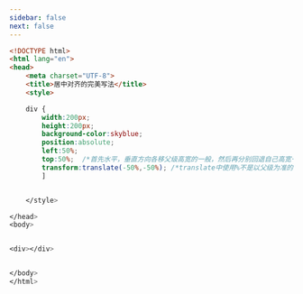 ```yaml
---
sidebar: false
next: false
---
```

<BlogInfo/>






```html
<!DOCTYPE html>
<html lang="en">
<head>
    <meta charset="UTF-8">
    <title>居中对齐的完美写法</title>
    <style>

    div {
        width:200px;
        height:200px;
        background-color:skyblue;
        position:absolute;
        left:50%;
        top:50%;  /*首先水平，垂直方向各移父级高宽的一般，然后再分别回退自己高宽一半的距离*/
        transform:translate(-50%,-50%); /*translate中使用%不是以父级为准的，而是以自身的宽度和高度为准来进行取值的*/
        ]


    </style>

</head>
<body>


<div></div>


</body>
</html>
```






<ActionBox />
        
<style>#top-box {margin-top:0.5rem!important;}</style>